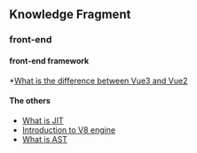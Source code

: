 ## Knowledge Fragment

### front-end

#### front-end framework

*[What is the difference between Vue3 and Vue2](./What%20is%20the%20difference%20between%20Vue3%20and%20Vue2.md)

#### The others 

* [What is JIT](./What%20is%20JIT.md)
* [Introduction to V8 engine](./%20Introduction%20to%20V8%20engine.md)
* [What is AST](./What%20is%20AST.md.md)
